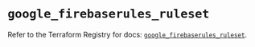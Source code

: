 # `google_firebaserules_ruleset`

Refer to the Terraform Registry for docs: [`google_firebaserules_ruleset`](https://registry.terraform.io/providers/hashicorp/google/6.38.0/docs/resources/firebaserules_ruleset).
